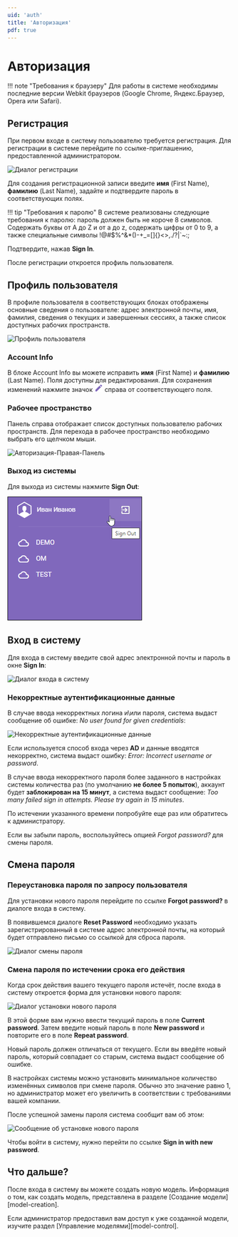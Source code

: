 ```yaml
---
uid: 'auth'
title: 'Авторизация'
pdf: true
---
```

# Авторизация

!!! note "Требования к браузеру"
    Для работы в системе необходимы последние версии Webkit браузеров (Google Chrome, Яндекс.Браузер, Opera или Safari). 


## Регистрация

При первом входе в систему пользователю требуется регистрация.
Для регистрации в системе перейдите по ссылке-приглашению, предоставленной администратором.

![Диалог регистрации](../images/auth-register-dialog.png)

Для создания регистрационной записи введите **имя** (First Name), **фамилию** (Last Name), задайте и подтвердите пароль в соответствующих полях.

!!! tip "Требования к паролю"
    В системе реализованы следующие требования к паролю: пароль должен быть не короче 8 символов. Содержать буквы от A до Z и от a до z, содержать цифры от 0 to 9, а также специальные символы !@#$%^&*()-+_=[]{}<>,./\?|`~:;

Подтвердите, нажав **Sign In**.

После регистрации откроется профиль пользователя.

## Профиль пользователя

В профиле пользователя в соответствующих блоках отображены основные сведения о пользователе: адрес электронной почты, имя, фамилия, сведения о текущих и завершенных сессиях, а также список доступных рабочих пространств.

![Профиль пользователя](../images/auth-profile-panel.png)

### Account Info

В блоке Account Info вы можете исправить **имя** (First Name)  и **фамилию** (Last Name). Поля доступны для редактирования. Для сохранения изменений нажмите значок ![](images/auth-change-icon.png) справа от соответствующего поля.

### Рабочее пространство

Панель справа отображает список доступных пользователю рабочих пространств. Для перехода в рабочее пространство необходимо выбрать его щелчком мыши. 

![Авторизация-Правая-Панель](../images/auth-right-panel.png)

### Выход из системы

Для выхода из системы нажмите **Sign Out**:

![](images/auth-sign-out.png)

## Вход в систему

Для входа в систему введите свой адрес электронной почты и пароль в окне **Sign In**:

![Диалог входа в систему](../images/auth-sign-in-dialog.png)

### Некорректные аутентификационные данные

В случае ввода некорректных логина и\или пароля, система выдаст сообщение об ошибке: *No user found for given credentials*:

![Некорректные аутентификационные данные](../images/auth-no-user-found.png)

Если используется способ входа через **AD** и данные вводятся некорректно, система выдаст ошибку: *Error: Incorrect username or password*.

В случае ввода некорректного пароля более заданного в настройках системы количества раз (по умолчанию **не более 5 попыток**), аккаунт будет **заблокирован на 15 минут**, а система выдаст сообщение: *Too many failed sign in attempts. Please try again in 15 minutes*.

По истечении указанного времени попробуйте еще раз или обратитесь к администратору.

Если вы забыли пароль, воспользуйтесь опцией *Forgot password?* для смены пароля.

## Смена пароля

### Переустановка пароля по запросу пользователя

Для установки нового пароля перейдите по ссылке **Forgot password?** в диалоге входа в систему.

В появившемся диалоге **Reset Password** необходимо указать зарегистрированный в системе адрес электронной почты, на который будет отправлено письмо со ссылкой для сброса пароля.

![Диалог смены пароля](../images/auth-reset-password.png)

### Смена пароля по истечении срока его действия

Когда срок действия вашего текущего пароля истечёт, после входа в систему откроется форма для установки нового пароля:

![Диалог установки нового пароля](../images/auth-new-password.png)

В этой форме вам нужно ввести текущий пароль в поле **Current password**. Затем введите новый пароль в поле **New password** и повторите его в поле **Repeat password**.

Новый пароль должен отличаться от текущего. Если вы введёте новый пароль, который совпадает со старым, система выдаст сообщение об ошибке.

В настройках системы можно установить минимальное количество изменённых символов при смене пароля. Обычно это значение равно 1, но администратор может его увеличить в соответствии с требованиями вашей компании.

После успешной замены пароля система сообщит вам об этом:

![Сообщение об установке нового пароля](../images/auth-new-password-set.png)

Чтобы войти в систему, нужно перейти по ссылке **Sign in with new password**.  

## Что дальше?

После входа в систему вы можете создать новую модель. Информация о том, как создать модель, представлена в разделе [Создание модели][model-creation].

Если администратор предоставил вам доступ к уже созданной модели, изучите раздел [Управление моделями][model-control].